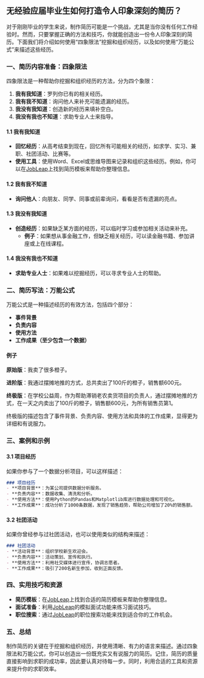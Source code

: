 ## **无经验应届毕业生如何打造令人印象深刻的简历？**

对于刚刚毕业的学生来说，制作简历可能是一个挑战，尤其是当你没有任何工作经验时。然而，只要掌握正确的方法和技巧，你就能创造出一份令人印象深刻的简历。下面我们将介绍如何使用“四象限法”挖掘和组织经历，以及如何使用“万能公式”来描述这些经历。

### **一、简历内容准备：四象限法**

四象限法是一种帮助你挖掘和组织经历的方法，分为四个象限：

1. **我有我知道**：罗列你已有的相关经历。
2. **我有我不知道**：询问他人来补充可能遗漏的经历。
3. **我没有我知道**：创造新的经历来填补空白。
4. **我没有我也不知道**：求助专业人士来指导。

#### 1.1 我有我知道

- **回忆经历**：从高考结束到现在，回忆所有可能相关的经历，如求学、实习、兼职、社团活动、比赛等。
- **使用工具**：使用Word、Excel或思维导图来记录和组织这些经历。例如，你可以在[JobLeap](https://www.jobleap.cn)上找到简历模板来帮助你整理信息。

#### 1.2 我有我不知道

- **询问他人**：向朋友、同学、同事或前辈询问，看看是否有遗漏的亮点。

#### 1.3 我没有我知道

- **创造经历**：如果缺乏某方面的经历，可以临时学习或参加相关活动来补充。
  - **例子**：如果想从事金融工作，但缺乏相关经历，可以读金融书籍、参加讲座或上在线课程。

#### 1.4 我没有我也不知道

- **求助专业人士**：如果难以挖掘经历，可以寻求专业人士的帮助。

### **二、简历写法：万能公式**

万能公式是一种描述经历的有效方法，包括四个部分：

- **事件背景**
- **负责内容**
- **使用方法**
- **工作成果（至少包含一个数据）**

#### 例子

**原始版**：我卖了很多橙子。

**进阶版**：我通过摆摊地推的方式，总共卖出了100斤的橙子，销售额600元。

**终极版**：在学校公益周，作为帮助滞销老农卖货项目的负责人，通过摆摊地推的方式，在一天之内卖出了100斤的橙子，销售额600元，为所有销售员第1。

终极版的描述包含了事件背景、负责内容、使用方法和具体的工作成果，显得更为详细和有说服力。

### **三、案例和示例**

#### 3.1 项目经历

如果你参与了一个数据分析项目，可以这样描述：

```markdown
### 项目经历
- **项目背景**：为某公司提供数据分析服务。
- **负责内容**：数据收集、清洗和分析。
- **使用方法**：使用Python的Pandas和Matplotlib库进行数据处理和可视化。
- **工作成果**：成功分析了1000条数据，发现了销售趋势，帮助公司增加了20%的销售额。
```

#### 3.2 社团活动

如果你曾经参与过社团活动，也可以使用类似的结构来描述：

```markdown
### 社团活动
- **活动背景**：组织学校新生欢迎会。
- **负责内容**：活动策划、宣传和执行。
- **使用方法**：利用社交媒体进行宣传，协调志愿者。
- **工作成果**：吸引了200名新生参加，收到正面反馈。
```

### **四、实用技巧和资源**

- **简历模板**：在[JobLeap](https://www.jobleap.cn)上找到合适的简历模板来帮助你整理信息。
- **面试准备**：利用[JobLeap](https://www.jobleap.cn)的模拟面试功能来练习面试技巧。
- **职位搜索**：通过[JobLeap](https://www.jobleap.cn)的职位搜索功能来找到适合你的工作机会。

### **五、总结**

制作简历的关键在于挖掘和组织经历，并使用清晰、有力的语言来描述。通过四象限法和万能公式，你可以创造出一份既充实又有说服力的简历。记住，简历的质量直接影响到求职的成功率，因此要认真对待每一步。同时，利用合适的工具和资源来提升你的求职效率。